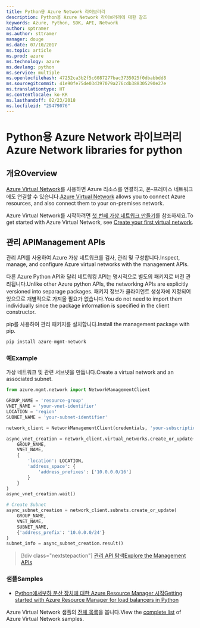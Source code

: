 ```yaml
---
title: Python용 Azure Network 라이브러리
description: Python용 Azure Network 라이브러리에 대한 참조
keywords: Azure, Python, SDK, API, Network
author: sptramer
ms.author: sttramer
manager: douge
ms.date: 07/10/2017
ms.topic: article
ms.prod: azure
ms.technology: azure
ms.devlang: python
ms.service: multiple
ms.openlocfilehash: 47252ca3b2f5c6087277bac3735025f0dbabbdd8
ms.sourcegitcommit: 41e90fe75de03d397079a276cdb388305290e27e
ms.translationtype: HT
ms.contentlocale: ko-KR
ms.lasthandoff: 02/23/2018
ms.locfileid: "29479076"
---
```

# <a name="azure-network-libraries-for-python"></a><span data-ttu-id="e002f-104">Python용 Azure Network 라이브러리</span><span class="sxs-lookup"><span data-stu-id="e002f-104">Azure Network libraries for python</span></span>

## <a name="overview"></a><span data-ttu-id="e002f-105">개요</span><span class="sxs-lookup"><span data-stu-id="e002f-105">Overview</span></span>

<span data-ttu-id="e002f-106">[Azure Virtual Network](/azure/virtual-network/virtual-networks-overview)를 사용하면 Azure 리소스를 연결하고, 온-프레미스 네트워크에도 연결할 수 있습니다.</span><span class="sxs-lookup"><span data-stu-id="e002f-106">[Azure Virtual Network](/azure/virtual-network/virtual-networks-overview) allows you to connect Azure resources, and also connect them to your on-premises network.</span></span>

<span data-ttu-id="e002f-107">Azure Virtual Network를 시작하려면 [첫 번째 가상 네트워크 만들기](/azure/virtual-network/virtual-network-get-started-vnet-subnet)를 참조하세요.</span><span class="sxs-lookup"><span data-stu-id="e002f-107">To get started with Azure Virtual Network, see [Create your first virtual network](/azure/virtual-network/virtual-network-get-started-vnet-subnet).</span></span>

## <a name="management-apis"></a><span data-ttu-id="e002f-108">관리 API</span><span class="sxs-lookup"><span data-stu-id="e002f-108">Management APIs</span></span>

<span data-ttu-id="e002f-109">관리 API를 사용하여 Azure 가상 네트워크를 검사, 관리 및 구성합니다.</span><span class="sxs-lookup"><span data-stu-id="e002f-109">Inspect, manage, and configure Azure virtual networks with the management APIs.</span></span>

<span data-ttu-id="e002f-110">다른 Azure Python API와 달리 네트워킹 API는 명시적으로 별도의 패키지로 버전 관리됩니다.</span><span class="sxs-lookup"><span data-stu-id="e002f-110">Unlike other Azure python APIs, the networking APIs are explicitly versioned into separage packages.</span></span> <span data-ttu-id="e002f-111">패키지 정보가 클라이언트 생성자에 지정되어 있으므로 개별적으로 가져올 필요가 없습니다.</span><span class="sxs-lookup"><span data-stu-id="e002f-111">You do not need to import them individually since the package information is specified in the client constructor.</span></span>

<span data-ttu-id="e002f-112">pip를 사용하여 관리 패키지를 설치합니다.</span><span class="sxs-lookup"><span data-stu-id="e002f-112">Install the management package with pip.</span></span>

```bash
pip install azure-mgmt-network
```

### <a name="example"></a><span data-ttu-id="e002f-113">예</span><span class="sxs-lookup"><span data-stu-id="e002f-113">Example</span></span>

<span data-ttu-id="e002f-114">가상 네트워크 및 관련 서브넷을 만듭니다.</span><span class="sxs-lookup"><span data-stu-id="e002f-114">Create a virtual network and an associated subnet.</span></span>

```python
from azure.mgmt.network import NetworkManagementClient

GROUP_NAME = 'resource-group'
VNET_NAME = 'your-vnet-identifier'
LOCATION = 'region'
SUBNET_NAME = 'your-subnet-identifier'

network_client = NetworkManagementClient(credentials, 'your-subscription-id')

async_vnet_creation = network_client.virtual_networks.create_or_update(
    GROUP_NAME,
    VNET_NAME,
    {
        'location': LOCATION,
        'address_space': {
            'address_prefixes': ['10.0.0.0/16']
        }
    }
)
async_vnet_creation.wait()

# Create Subnet
async_subnet_creation = network_client.subnets.create_or_update(
    GROUP_NAME,
    VNET_NAME,
    SUBNET_NAME,
    {'address_prefix': '10.0.0.0/24'}
)
subnet_info = async_subnet_creation.result()
```

> [!div class="nextstepaction"]
> [<span data-ttu-id="e002f-115">관리 API 탐색</span><span class="sxs-lookup"><span data-stu-id="e002f-115">Explore the Management APIs</span></span>](/python/api/overview/azure/network/management)

### <a name="samples"></a><span data-ttu-id="e002f-116">샘플</span><span class="sxs-lookup"><span data-stu-id="e002f-116">Samples</span></span>

* [<span data-ttu-id="e002f-117">Python에서부하 분산 장치에 대한 Azure Resource Manager 시작</span><span class="sxs-lookup"><span data-stu-id="e002f-117">Getting started with Azure Resource Manager for load balancers in Python</span></span>](https://azure.microsoft.com/en-us/resources/samples/network-python-manage-loadbalancer/)

<span data-ttu-id="e002f-118">Azure Virtual Network 샘플의 [전체 목록](https://azure.microsoft.com/en-us/resources/samples/?platform=python&term=virtual%20network)을 봅니다.</span><span class="sxs-lookup"><span data-stu-id="e002f-118">View the [complete list](https://azure.microsoft.com/en-us/resources/samples/?platform=python&term=virtual%20network) of Azure Virtual Network samples.</span></span>
